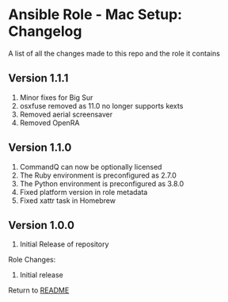 Ansible Role - Mac Setup: Changelog
=====================================
A list of all the changes made to this repo and the role it contains

Version 1.1.1
-------------

1. Minor fixes for Big Sur
2. osxfuse removed as 11.0 no longer supports kexts
3. Removed aerial screensaver
4. Removed OpenRA

Version 1.1.0
-------------

1. CommandQ can now be optionally licensed
2. The Ruby environment is preconfigured as 2.7.0
3. The Python environment is preconfigured as 3.8.0
4. Fixed platform version in role metadata
5. Fixed xattr task in Homebrew

Version 1.0.0
-------------

1. Initial Release of repository

Role Changes:

1. Initial release

Return to [README](README.md)
